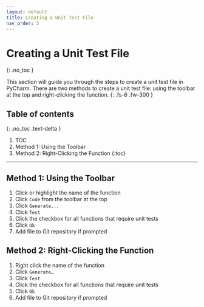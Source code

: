 ```yaml
---
layout: default
title: Creating a Unit Test File
nav_order: 3
---
```



# Creating a Unit Test File
{: .no_toc }	

This section will guide you through the steps to create a unit test file in PyCharm. There are two methods to create a unit test file: using the toolbar at the top and right-clicking the function.
{: .fs-6 .fw-300 }	

## Table of contents	
{: .no_toc .text-delta }	
1. TOC
2. Method 1: Using the Toolbar
3. Method 2: Right-Clicking the Function
{:toc}

***

## Method 1: Using the Toolbar
1. Click or highlight the name of the function
2. Click ```Code``` from the toolbar at the top
3. Click ```Generate...```
4. Click ```Test```
5. Click the checkbox for all functions that require unit tests
6. Click ```Ok```
7. Add file to Git repository if prompted

## Method 2: Right-Clicking the Function
1. Right click the name of the function
2. Click ```Generate…```
3. Click ```Test```
4. Click the checkbox for all functions that require unit tests
5. Click ```Ok```
6. Add file to Git repository if prompted
